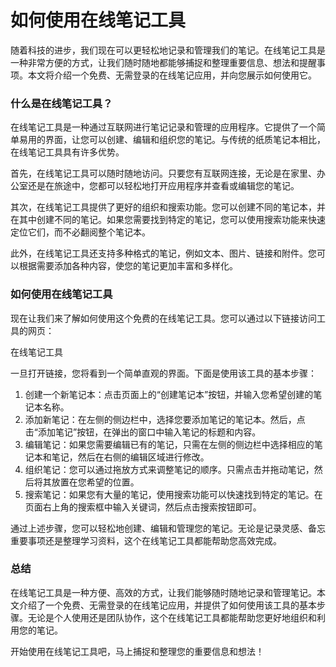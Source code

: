 如何使用在线笔记工具
==========

随着科技的进步，我们现在可以更轻松地记录和管理我们的笔记。在线笔记工具是一种非常方便的方式，让我们随时随地都能够捕捉和整理重要信息、想法和提醒事项。本文将介绍一个免费、无需登录的在线笔记应用，并向您展示如何使用它。

### 什么是在线笔记工具？

在线笔记工具是一种通过互联网进行笔记记录和管理的应用程序。它提供了一个简单易用的界面，让您可以创建、编辑和组织您的笔记。与传统的纸质笔记本相比，在线笔记工具具有许多优势。

首先，在线笔记工具可以随时随地访问。只要您有互联网连接，无论是在家里、办公室还是在旅途中，您都可以轻松地打开应用程序并查看或编辑您的笔记。

其次，在线笔记工具提供了更好的组织和搜索功能。您可以创建不同的笔记本，并在其中创建不同的笔记。如果您需要找到特定的笔记，您可以使用搜索功能来快速定位它们，而不必翻阅整个笔记本。

此外，在线笔记工具还支持多种格式的笔记，例如文本、图片、链接和附件。您可以根据需要添加各种内容，使您的笔记更加丰富和多样化。

### 如何使用在线笔记工具

现在让我们来了解如何使用这个免费的在线笔记工具。您可以通过以下链接访问工具的网页：

在线笔记工具

一旦打开链接，您将看到一个简单直观的界面。下面是使用该工具的基本步骤：

1. 创建一个新笔记本：点击页面上的“创建笔记本”按钮，并输入您希望创建的笔记本名称。
2. 添加新笔记：在左侧的侧边栏中，选择您要添加笔记的笔记本。然后，点击“添加笔记”按钮，在弹出的窗口中输入笔记的标题和内容。
3. 编辑笔记：如果您需要编辑已有的笔记，只需在左侧的侧边栏中选择相应的笔记本和笔记，然后在右侧的编辑区域进行修改。
4. 组织笔记：您可以通过拖放方式来调整笔记的顺序。只需点击并拖动笔记，然后将其放置在您希望的位置。
5. 搜索笔记：如果您有大量的笔记，使用搜索功能可以快速找到特定的笔记。在页面右上角的搜索框中输入关键词，然后点击搜索按钮即可。

通过上述步骤，您可以轻松地创建、编辑和管理您的笔记。无论是记录灵感、备忘重要事项还是整理学习资料，这个在线笔记工具都能帮助您高效完成。

### 总结

在线笔记工具是一种方便、高效的方式，让我们能够随时随地记录和管理笔记。本文介绍了一个免费、无需登录的在线笔记应用，并提供了如何使用该工具的基本步骤。无论是个人使用还是团队协作，这个在线笔记工具都能帮助您更好地组织和利用您的笔记。

开始使用在线笔记工具吧，马上捕捉和整理您的重要信息和想法！